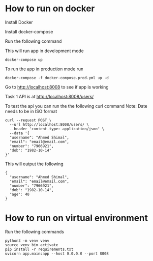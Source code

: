 # How to run on docker

Install Docker


Install docker-compose


Run the following command


This will run app in development mode
```
docker-compose up
```

To run the app in production mode run
```
docker-compose -f docker-compose.prod.yml up -d
````

Go to [http://localhost:8008](http://localhost:8008) to see if app is working

Task 1 API is at [http://localhost:8008/users/](http://localhost:8008/users/)

To test the api you can run the the following curl command
Note: Date needs to be in ISO format

```
curl --request POST \
  --url http://localhost:8008/users/ \
  --header 'content-type: application/json' \
  --data '{
  "username": "Ahmed Shimal",
  "email": "email@email.com",
  "number": "7966921",
  "dob": "1982-10-14"
}'
```

This will output the following

```
{
  "username": "Ahmed Shimal",
  "email": "email@email.com",
  "number": "7966921",
  "dob": "1982-10-14",
  "age": 40
}
```

# How to run on virtual environment

Run the following commands

```
python3 -m venv venv
source venv bin activate
pip install -r requirements.txt
uvicorn app.main:app --host 0.0.0.0 --port 8008
```

